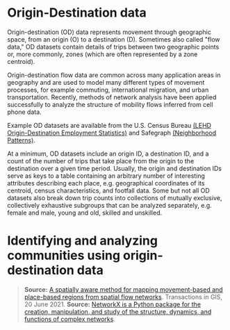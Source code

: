 #  Origin-Destination data

Origin-destination (OD) data represents movement through geographic space, from an origin (O) to a destination (D). Sometimes also called "flow data," OD datasets contain details of trips between two geographic points or, more commonly, zones (which are often represented by a zone centroid).

Origin-destination flow data are common across many application areas in geography and are used to model many different types of movement processes, for example commuting, international migration, and urban transportation.  Recently, methods of network analysis have been applied successfully to analyze the structure of mobility flows inferred from cell phone data.

Example OD datasets are available from the U.S. Census Bureau [(LEHD Origin-Destination Employment Statistics)](https://lehd.ces.census.gov/data/#lodes) and Safegraph [(Neighborhood Patterns)](https://www.safegraph.com/neighborhood-patterns).

At a minimum, OD datasets include an origin ID, a destination ID, and a count of the number of trips that take place from the origin to the destination over a given time period.  Usually, the origin and destination IDs serve as keys to a table containing an arbitrary number of interesting attributes describing each place, e.g. geographical coordinates of its centroid, census characteristics, and footfall data.  Some but not all OD datasets also break down trip counts into collections of mutually exclusive, collectively exhaustive subgroups that can be analyzed separately, e.g. female and male, young and old, skilled and unskilled.

# Identifying and analyzing communities using origin-destination data

> **Source:** [A spatially aware method for mapping movement-based and place-based regions from spatial flow networks](https://onlinelibrary.wiley.com/doi/full/10.1111/tgis.12772). Transactions in GIS, 20 June 2021.
> **Source:** [NetworkX is a Python package for the creation, manipulation, and study of the structure, dynamics, and functions of complex networks](https://networkx.org/).

